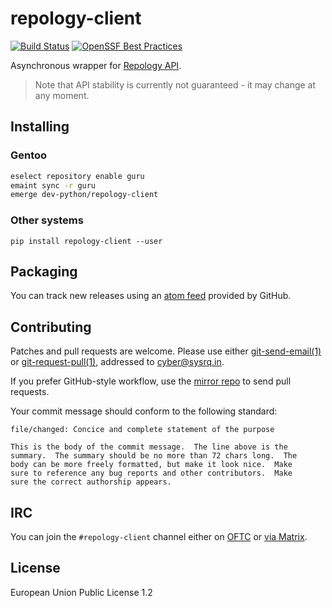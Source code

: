 <!-- SPDX-FileCopyrightText: 2023-2024 Anna <cyber@sysrq.in> -->
<!-- SPDX-License-Identifier: CC0-1.0 -->

repology-client
===============

[![Build Status](https://drone.tildegit.org/api/badges/CyberTaIlor/repology-client/status.svg)](https://drone.tildegit.org/CyberTaIlor/repology-client)
[![OpenSSF Best Practices](https://www.bestpractices.dev/projects/8828/badge)](https://www.bestpractices.dev/projects/8828)

Asynchronous wrapper for [Repology API][repology-api].

> Note that API stability is currently not guaranteed - it may change at any
> moment.

[repology-api]: https://repology.org/api


Installing
----------

### Gentoo

```sh
eselect repository enable guru
emaint sync -r guru
emerge dev-python/repology-client
```

### Other systems

`pip install repology-client --user`


Packaging
---------

You can track new releases using an [atom feed][atom] provided by GitHub.

[atom]: https://github.com/cybertailor/repology-client/releases.atom


Contributing
------------

Patches and pull requests are welcome. Please use either [git-send-email(1)][1]
or [git-request-pull(1)][2], addressed to <cyber@sysrq.in>.

If you prefer GitHub-style workflow, use the [mirror repo][gh] to send pull
requests.

Your commit message should conform to the following standard:

```
file/changed: Concice and complete statement of the purpose

This is the body of the commit message.  The line above is the
summary.  The summary should be no more than 72 chars long.  The
body can be more freely formatted, but make it look nice.  Make
sure to reference any bug reports and other contributors.  Make
sure the correct authorship appears.
```

[1]: https://git-send-email.io/
[2]: https://git-scm.com/docs/git-request-pull
[gh]: http://github.com/cybertailor/repology-client


IRC
---

You can join the `#repology-client` channel either on [OFTC][oftc] or
[via Matrix][matrix].

[oftc]: https://www.oftc.net/
[matrix]: https://matrix.to/#/#repology-client:sysrq.in


License
-------

European Union Public License 1.2
